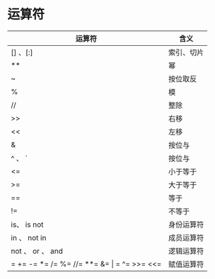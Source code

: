 # 运算符

| 运算符                                                | 含义    |
|----------------------------------------------------|-------|
| [] 、[:]                                            | 索引、切片 |
| **                                                 | 幂     |
| ~                                                  | 按位取反  |
| %                                                  | 模     |
| //                                                 | 整除    |
| \>>                                                | 右移    |
| <<                                                 | 左移    |
| &                                                  | 按位与   |
| ^ 、 `                                              | 按位与   |
| \<=                                                | 小于等于  |
| >=                                                 | 大于等于  |
| ==                                                 | 等于    |
| !=                                                 | 不等于   |
| is、 is not                                         | 身份运算符 |
| in 、 not in                                        | 成员运算符 |
| not 、 or 、 and                                     | 逻辑运算符 |
| =  +=  -=  *=  /=  %=  //=  **= &= \| = ^= >>= <<= | 赋值运算符 |
